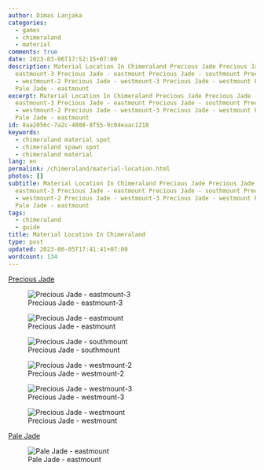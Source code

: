 ```yaml
---
author: Dimas Lanjaka
categories:
  - games
  - chimeraland
  - material
comments: true
date: 2023-03-06T17:52:15+07:00
description: Material Location In Chimeraland Precious Jade Precious Jade -
  eastmount-3 Precious Jade - eastmount Precious Jade - southmount Precious Jade
  - westmount-2 Precious Jade - westmount-3 Precious Jade - westmount Pale Jade
  Pale Jade - eastmount
excerpt: Material Location In Chimeraland Precious Jade Precious Jade -
  eastmount-3 Precious Jade - eastmount Precious Jade - southmount Precious Jade
  - westmount-2 Precious Jade - westmount-3 Precious Jade - westmount Pale Jade
  Pale Jade - eastmount
id: 8aa2056c-7a2c-4888-8f55-9c04eaac1218
keywords:
  - chimeraland material spot
  - chimeraland spawn spot
  - chimeraland material
lang: en
permalink: /chimeraland/material-location.html
photos: []
subtitle: Material Location In Chimeraland Precious Jade Precious Jade -
  eastmount-3 Precious Jade - eastmount Precious Jade - southmount Precious Jade
  - westmount-2 Precious Jade - westmount-3 Precious Jade - westmount Pale Jade
  Pale Jade - eastmount
tags:
  - chimeraland
  - guide
title: Material Location In Chimeraland
type: post
updated: 2023-06-05T17:41:41+07:00
wordcount: 134
---
```


<a href="/chimeraland/materials/precious-jade.html" id="precious-jade">Precious Jade</a>
<figure>
  <img
  src="/chimeraland/materials/precious-jade/eastmount-3.webp"
  alt="Precious Jade - eastmount-3">
  <figcaption>Precious Jade - eastmount-3</figcaption>
</figure>
    
<figure>
  <img
  src="/chimeraland/materials/precious-jade/eastmount.webp"
  alt="Precious Jade - eastmount">
  <figcaption>Precious Jade - eastmount</figcaption>
</figure>
    
<figure>
  <img
  src="/chimeraland/materials/precious-jade/southmount.webp"
  alt="Precious Jade - southmount">
  <figcaption>Precious Jade - southmount</figcaption>
</figure>
    
<figure>
  <img
  src="/chimeraland/materials/precious-jade/westmount-2.webp"
  alt="Precious Jade - westmount-2">
  <figcaption>Precious Jade - westmount-2</figcaption>
</figure>
    
<figure>
  <img
  src="/chimeraland/materials/precious-jade/westmount-3.webp"
  alt="Precious Jade - westmount-3">
  <figcaption>Precious Jade - westmount-3</figcaption>
</figure>
    
<figure>
  <img
  src="/chimeraland/materials/precious-jade/westmount.webp"
  alt="Precious Jade - westmount">
  <figcaption>Precious Jade - westmount</figcaption>
</figure>
    

<a href="/chimeraland/materials/pale-jade.html" id="pale-jade">Pale Jade</a>
<figure>
  <img
  src="/chimeraland/materials/pale-jade/eastmount.webp"
  alt="Pale Jade - eastmount">
  <figcaption>Pale Jade - eastmount</figcaption>
</figure>
    


